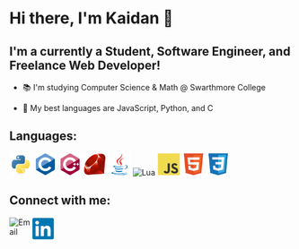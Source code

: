 # Hi there, I'm Kaidan 👋

## I'm a currently a Student, Software Engineer, and Freelance Web Developer!

- 📚 I'm studying Computer Science & Math @ Swarthmore College

- 🔭 My best languages are JavaScript, Python, and C


## Languages:
<p align="left">
<img alt="Python" width="40" src="https://raw.githubusercontent.com/devicons/devicon/0d6c64dbbf311879f7d563bfc3ccf559f9ed111c/icons/python/python-original.svg">
<img alt="C" width="40" src="https://raw.githubusercontent.com/devicons/devicon/0d6c64dbbf311879f7d563bfc3ccf559f9ed111c/icons/c/c-original.svg">
<img alt="C++" width="40" src="https://raw.githubusercontent.com/devicons/devicon/0d6c64dbbf311879f7d563bfc3ccf559f9ed111c/icons/cplusplus/cplusplus-original.svg">
<img alt="Ruby" width="40" src="https://raw.githubusercontent.com/devicons/devicon/0d6c64dbbf311879f7d563bfc3ccf559f9ed111c/icons/ruby/ruby-original.svg">
<img alt="Java" width="40" src="https://raw.githubusercontent.com/devicons/devicon/0d6c64dbbf311879f7d563bfc3ccf559f9ed111c/icons/java/java-original.svg">
<img alt="Lua" width="40" src="https://upload.wikimedia.org/wikipedia/commons/c/cf/Lua-Logo.svg">
<img alt="JavaScript" width="40" src="https://raw.githubusercontent.com/devicons/devicon/master/icons/javascript/javascript-original.svg">
<img alt="HTML5" width="40" src="https://raw.githubusercontent.com/devicons/devicon/master/icons/html5/html5-original.svg">
<img alt="CSS3" width="40" src="https://raw.githubusercontent.com/devicons/devicon/master/icons/css3/css3-original.svg">
  </p>

## Connect with me:
[<img align="left" alt="Email" width="40px" src="https://upload.wikimedia.org/wikipedia/commons/thumb/7/7e/Gmail_icon_%282020%29.svg/1024px-Gmail_icon_%282020%29.svg.png">][email]
[<img align="left" alt="LinkedIn" width="40px" src="https://raw.githubusercontent.com/devicons/devicon/master/icons/linkedin/linkedin-original.svg">][linkedin]

[comment]: <> ([<img align="left" alt="Email" width="40px" src="https://cdn.jsdelivr.net/npm/simple-icons@3.4.1/icons/gmail.svg">][email])
[comment]: <> ([<img align="left" alt="LinkedIn" width="40px" src="https://cdn.jsdelivr.net/npm/simple-icons@v3/icons/linkedin.svg">][linkedin])

[swarthmore]: https://www.swarthmore.edu

[email]: mailto:kfuller1@swarthmore.edu 
[linkedin]: https://www.linkedin.com/in/kaidanfullerton/
